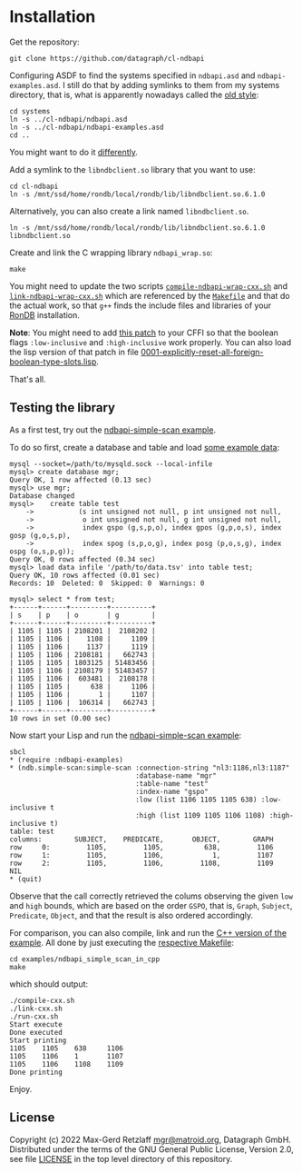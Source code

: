 # Installation

Get the repository:

    git clone https://github.com/datagraph/cl-ndbapi

Configuring ASDF to find the systems specified in `ndbapi.asd` and
`ndbapi-examples.asd`. I still do that by adding symlinks to them
from my systems directory, that is, what is apparently nowadays
called the [old style](https://asdf.common-lisp.dev/asdf/Configuring-ASDF-to-find-your-systems-_002d_002d_002d-old-style.html):

    cd systems
    ln -s ../cl-ndbapi/ndbapi.asd
    ln -s ../cl-ndbapi/ndbapi-examples.asd
    cd ..

You might want to do it [differently](https://asdf.common-lisp.dev/asdf/Configuring-ASDF-to-find-your-systems.html).

Add a symlink to the `libndbclient.so` library that you want to use:

    cd cl-ndbapi
    ln -s /mnt/ssd/home/rondb/local/rondb/lib/libndbclient.so.6.1.0

Alternatively, you can also create a link named `libndbclient.so`.

    ln -s /mnt/ssd/home/rondb/local/rondb/lib/libndbclient.so.6.1.0 libndbclient.so

Create and link the C wrapping library `ndbapi_wrap.so`:

    make

You might need to update the two
scripts [`compile-ndbapi-wrap-cxx.sh`](compile-ndbapi-wrap-cxx.sh)
and [`link-ndbapi-wrap-cxx.sh`](link-ndbapi-wrap-cxx.sh) which are
referenced by the [`Makefile`](Makefile) and that do the actual work,
so that `g++` finds the include files and libraries of
your [RonDB](https://www.rondb.com/) installation.

**Note**: You might need to add
[this patch](cffi-patch/0001-explicitly-reset-all-foreign-boolean-type-slots.patch)
to your CFFI so that the boolean flags `:low-inclusive` and `:high-inclusive` work
properly. You can also load the lisp version of that patch in file
[0001-explicitly-reset-all-foreign-boolean-type-slots.lisp](cffi-patch/0001-explicitly-reset-all-foreign-boolean-type-slots.lisp).

That's all.


## Testing the library

As a first test, try out the
[ndbapi-simple-scan example](examples/ndbapi-simple-scan.lisp).

To do so first, create a database and table and load
[some example data](examples/data.tsv):

    mysql --socket=/path/to/mysqld.sock --local-infile
    mysql> create database mgr;
    Query OK, 1 row affected (0.13 sec)
    mysql> use mgr;
    Database changed
    mysql>    create table test
        ->           (s int unsigned not null, p int unsigned not null,
        ->            o int unsigned not null, g int unsigned not null,
        ->            index gspo (g,s,p,o), index gpos (g,p,o,s), index gosp (g,o,s,p),
        ->            index spog (s,p,o,g), index posg (p,o,s,g), index ospg (o,s,p,g));
    Query OK, 0 rows affected (0.34 sec)
    mysql> load data infile '/path/to/data.tsv' into table test;
    Query OK, 10 rows affected (0.01 sec)
    Records: 10  Deleted: 0  Skipped: 0  Warnings: 0

    mysql> select * from test;
    +------+------+---------+----------+
    | s    | p    | o       | g        |
    +------+------+---------+----------+
    | 1105 | 1105 | 2108201 |  2108202 |
    | 1105 | 1106 |    1108 |     1109 |
    | 1105 | 1106 |    1137 |     1119 |
    | 1105 | 1106 | 2108181 |   662743 |
    | 1105 | 1105 | 1803125 | 51483456 |
    | 1105 | 1106 | 2108179 | 51483457 |
    | 1105 | 1106 |  603481 |  2108178 |
    | 1105 | 1105 |     638 |     1106 |
    | 1105 | 1106 |       1 |     1107 |
    | 1105 | 1106 |  106314 |   662743 |
    +------+------+---------+----------+
    10 rows in set (0.00 sec)

Now start your Lisp and run the [ndbapi-simple-scan example](examples/ndbapi-simple-scan.lisp):

    sbcl
    * (require :ndbapi-examples)
    * (ndb.simple-scan:simple-scan :connection-string "nl3:1186,nl3:1187"
                                   :database-name "mgr"
                                   :table-name "test"
                                   :index-name "gspo"
                                   :low (list 1106 1105 1105 638) :low-inclusive t
                                   :high (list 1109 1105 1106 1108) :high-inclusive t)
    table: test
    columns:        SUBJECT,    PREDICATE,       OBJECT,        GRAPH
    row     0:         1105,         1105,          638,         1106
    row     1:         1105,         1106,            1,         1107
    row     2:         1105,         1106,         1108,         1109
    NIL
    * (quit)

Observe that the call correctly retrieved the colums observing
the given `low` and `high` bounds, which are based on the order
`GSPO`, that is, `Graph`, `Subject`, `Predicate`, `Object`,
and that the result is also ordered accordingly.

For comparison, you can also compile, link and run the
[C++ version of the example](examples/ndbapi_simple_scan_in_cpp/ndbapi_simple_scan.cpp).
All done by just executing the
[respective Makefile](examples/ndbapi_simple_scan_in_cpp/Makefile):

    cd examples/ndbapi_simple_scan_in_cpp
    make

which should output:

    ./compile-cxx.sh
    ./link-cxx.sh
    ./run-cxx.sh
    Start execute
    Done executed
    Start printing
    1105    1105    638     1106
    1105    1106    1       1107
    1105    1106    1108    1109
    Done printing

Enjoy.


## License

Copyright (c) 2022 Max-Gerd Retzlaff <mgr@matroid.org>, Datagraph GmbH.  
Distributed under the terms of the GNU General Public License, Version 2.0,  
see file [LICENSE](LICENSE) in the top level directory of this repository.

